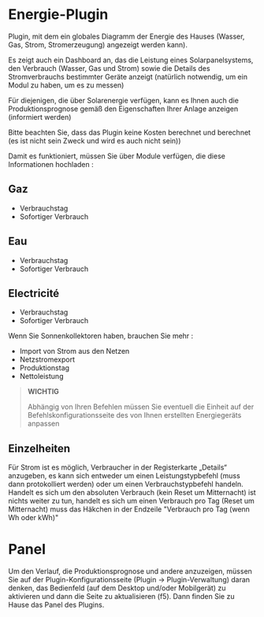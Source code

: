# Energie-Plugin

Plugin, mit dem ein globales Diagramm der Energie des Hauses (Wasser, Gas, Strom, Stromerzeugung) angezeigt werden kann).

Es zeigt auch ein Dashboard an, das die Leistung eines Solarpanelsystems, den Verbrauch (Wasser, Gas und Strom) sowie die Details des Stromverbrauchs bestimmter Geräte anzeigt (natürlich notwendig, um ein Modul zu haben, um es zu messen)

Für diejenigen, die über Solarenergie verfügen, kann es Ihnen auch die Produktionsprognose gemäß den Eigenschaften Ihrer Anlage anzeigen (informiert werden)

Bitte beachten Sie, dass das Plugin keine Kosten berechnet und berechnet (es ist nicht sein Zweck und wird es auch nicht sein))

Damit es funktioniert, müssen Sie über Module verfügen, die diese Informationen hochladen : 

## Gaz

- Verbrauchstag
- Sofortiger Verbrauch

## Eau

- Verbrauchstag
- Sofortiger Verbrauch

## Electricité

- Verbrauchstag
- Sofortiger Verbrauch

Wenn Sie Sonnenkollektoren haben, brauchen Sie mehr : 

- Import von Strom aus den Netzen
- Netzstromexport
- Produktionstag
- Nettoleistung

>**WICHTIG**
>
>Abhängig von Ihren Befehlen müssen Sie eventuell die Einheit auf der Befehlskonfigurationsseite des von Ihnen erstellten Energiegeräts anpassen

## Einzelheiten

Für Strom ist es möglich, Verbraucher in der Registerkarte „Details“ anzugeben, es kann sich entweder um einen Leistungstypbefehl (muss dann protokolliert werden) oder um einen Verbrauchstypbefehl handeln. Handelt es sich um den absoluten Verbrauch (kein Reset um Mitternacht) ist nichts weiter zu tun, handelt es sich um einen Verbrauch pro Tag (Reset um Mitternacht) muss das Häkchen in der Endzeile "Verbrauch pro Tag (wenn Wh oder kWh)"

# Panel

Um den Verlauf, die Produktionsprognose und andere anzuzeigen, müssen Sie auf der Plugin-Konfigurationsseite (Plugin -> Plugin-Verwaltung) daran denken, das Bedienfeld (auf dem Desktop und/oder Mobilgerät) zu aktivieren und dann die Seite zu aktualisieren (f5). Dann finden Sie zu Hause das Panel des Plugins.